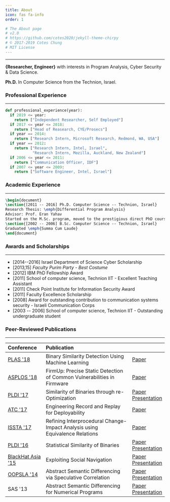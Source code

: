 ```yaml
---
title: About
icon: fas fa-info
order: 1

# The About page
# v2.0
# https://github.com/cotes2020/jekyll-theme-chirpy
# © 2017-2019 Cotes Chung
# MIT License
---
```

---


**{Researcher, Engineer}** with interests in Program Analysis, Cyber Security & Data Science.

**Ph.D.** In Computer Science from the Technion, Israel.

### Professional Experience
---
```python
def professional_experience(year):
  if 2019 <= year:
    return ["Independent Researcher, Self Employed"]
  if 2017 <= year <= 2018:
    return ["Head of Reasearch, CYE/Prosecs"]
  if year == 2014:
    return ["Research Intern, Microsoft Research, Redmond, WA, USA"]
  if year == 2012:
    return ["Research Intern, Intel, Israel",
            "Research Intern, Mozilla, Auckland, New Zealand"]
  if 2006 <= year <= 2011:
    return ["Communication Officer, IDF"]
  if 2007 <= year <= 2009:
    return ["Software Engineer, Intel, Israel"]
```

### Academic Experience
---
```tex
\begin{document}
\section{[2011 -- 2016] Ph.D. Computer Science -- Technion, Israel}
Research Thesis: \emph{Differential Program Analysis}
Advisor: Prof. Eran Yahav
Started on the M.Sc. program, moved to the prestigious direct PhD course.
\section{[2002 -- 2006] B.Sc. Computer Science -- Technion, Israel}
Graduated \emph{Summa Cum Laude}
\end{document}
```

### Awards and Scholarships
---
*  [2014--2016] Israel Department of Science Cyber Scholarship
*  [2013,15] _Faculty Purim Party - Best Costume_
*  [2012] IBM PhD Fellowship Award
*  [2011] School of computer science, Technion IIT - Excellent Teaching Assistant
*  [2011] Check Point Institute for Information Security Award
*  [2011] Faculty Excellence Scholarship
*  [2008] Award for outstanding contribution to communication systems security - Israeli Communication Corps
*  [2003 -- 2006] School of computer science, Technion IIT - Outstanding undergraduate student

### Peer-Reviewed Publications
---

|Conference|Publication||
|:---------|:------------|:-----|
|[PLAS '18](http://plas2018.dcc.ufmg.br/)|Binary Similarity Detection Using Machine Learning|[Paper](/assets/publications/zeek.pdf)|
|[ASPLOS '18](https://www.asplos2018.org/)|FirmUp: Precise Static Detection of Common Vulnerabilities in Firmware|[Paper](/assets/publications/firmup.pdf)|
|[PLDI '17](http://pldi17.sigplan.org/)|Similarity of Binaries through re-Optimization|[Paper](/assets/publications/gitz.pdf)<br>[Presentation](/assets/presentations/gitz-pldi17.pdf)|
|[ATC '17](https://www.usenix.org/conference/atc17)|Engineering Record and Replay for Deployability|[Paper](/assets/publications/rr.pdf)<br>|
|[ISSTA '17](http://conf.researchr.org/home/issta-2017)|Refining Interprocedural Change-Impact Analysis using Equivalence Relations|[Paper](/assets/publications/cia.pdf)<br>|
|[PLDI '16](http://pldi16.sigplan.org/)|Statistical Similarity of Binaries|[Paper](/assets/publications/esh.pdf)<br>[Presentation](/assets/presentations/esh-pldi16.pdf)|
|[BlackHat Asia '15](https://www.blackhat.com/asia-15/)|Exploiting Social Navigation|[Paper](/assets/publications/waze.pdf)<br>[Presentation](/assets/presentations/waze-bh15.pdf)|
|[OOPSLA '14](http://2014.splashcon.org/track/oopsla2014)|Abstract Semantic Differencing via Speculative Correlation|[Paper](/assets/publications/score.pdf)<br>[Presentation](/assets/presentations/score-oopsla14.pdf)|
|SAS '13|Abstract Semantic Differencing for Numerical Programs|[Paper](/assets/publications/differential.pdf)<br>[Presentation](/assets/presentations/differential-sas13.pdf)|

